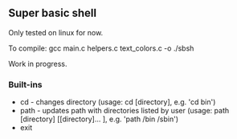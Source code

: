 ## Super basic shell

Only tested on linux for now.

To compile: gcc main.c helpers.c text_colors.c -o ./sbsh

Work in progress.

### Built-ins
 - cd - changes directory (usage: cd [directory], e.g. 'cd bin')
 - path - updates path with directories listed by user (usage: path [directory] [[directory]... ], e.g. 'path /bin /sbin')
 - exit
